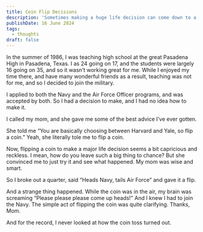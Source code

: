 ```yaml
---
title: Coin Flip Decisions
description: 'Sometimes making a huge life decision can come down to a coin flip.'
publishDate: 16 June 2024
tags:
  - thoughts
draft: false
---
```


In the summer of 1986, I was teaching high school at the great Pasadena High in Pasadena, Texas.  I as 24 going on 17, and the students were largely 16 going on 35, and so it wasn’t working great for me.  While I enjoyed my time there, and have many wonderful friends as a result, teaching was not for me, and so I decided to join the military.

I applied to both the Navy and the Air Force Officer programs, and was accepted by both.  So I had a decision to make, and I had no idea how to make it.

I called my mom, and she gave me some of the best advice I’ve ever gotten.

She told me “You are basically choosing between Harvard and Yale,  so flip a coin.”  Yeah, she literally tole me to flip a coin.

Now, flipping a coin to make a major life decision seems a bit capricious and reckless. I mean, how do you leave such a big thing to chance?  But she convinced me to just try it and see what happened.  My mom was wise and smart.

So I broke out a quarter, said “Heads Navy, tails Air Force” and gave it a flip.

And a strange thing happened.  While the coin was in the air, my brain was screaming “Please please please come up heads!”  And I knew I had to join the Navy.  The simple act of flipping the coin was quite clarifying.  Thanks, Mom.

And for the record, I never looked at how the coin toss turned out.
